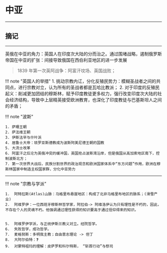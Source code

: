 # 中亚
---


## 摘记
---

英俄在中亚的角力：英国人在印度次大陆的分而治之。通过围堵战略，遏制俄罗斯帝国在中亚的扩张：间接导致俄国在西伯利亚地区的进一步发展

> 1839 年第一次英阿战争：阿富汗坟场、英国战败；
>

!!! note "英国人的举措"
    1. 挑动宗教内讧，分化反殖民势力：模糊圣战者之间的共同点，进行宗教对立，认为所有的圣战者都是瓦哈比教派；
    2. 对于印度的反殖民起义：削减更加团结的穆斯林，赋予印度教徒更多权力，强行改变印度次大陆的社会经济结构，导致中上层精英接受欧洲教育，也深化了印度教徒与巴基斯坦人之间的矛盾；


!!! note  "波斯"

    1. 萨珊王朝
    2. 萨法维王朝
    3. 伊斯法罕与什叶派
    4. 居鲁士大帝：琐罗亚斯德教成为波斯阿美尼德王朝的国教
    5. 大流士改革
    6. 阿富汗之后沦为英俄冲突的缓冲国，英国抢占波斯湾沿岸，但是俄国从高加索地区南下，控制波斯北方；
    7. 第一次世界大战后，民族分割世界的政治观念和欧洲国家体系中“东方问题”作用，欧洲在穆斯林国家中制造主权国家群，分化中亚势力


----


!!! note "宗教与学派"

    1.  阿特拉斯(Atlas)山脉：马格里布悬崖地区：构成了北非马格里布地区的脉系；(滑雪产业)
    2.  阿维罗伊：一位西班牙穆斯林哲学家，阿拉伯-> 阿维洛伊认为只有理性是不朽的，因此，不存在个人的灵魂不朽。他强调通过理性获得的知识要高于通过信仰得来的知识。


    5.  阿维罗伊学派，与正统伊斯兰教义对立。经院哲学。
    6.  失败哲学，成功哲学。
    7.  麦格努斯：多明我主教；自由意志理论 -> 但丁 
    8.  大阿尔伯特：❓
    9.  对蒙特祖玛的理解：皮萨罗和科尔特斯， “斩首行动”与祭司


